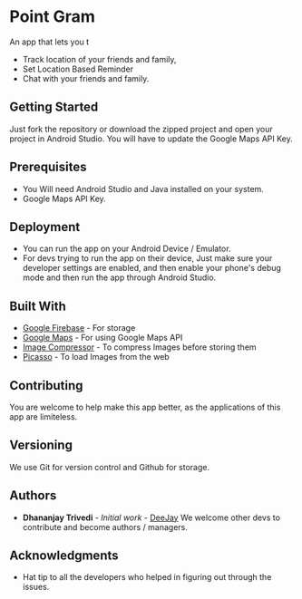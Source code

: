 # Point Gram

An app that lets you t
* Track location of your friends and family,
* Set Location Based Reminder
* Chat with your friends and family.

## Getting Started

Just fork the repository or download the zipped project and open your project in Android Studio. 
You will have to update the Google Maps API Key. 

## Prerequisites

* You Will need Android Studio and Java installed on your system.
* Google Maps API Key.

## Deployment

* You can run the app on your Android Device / Emulator.
* For devs trying to run the app on their device, Just make sure your developer settings are enabled, and then enable your phone's debug mode and then run the app through Android Studio.

## Built With

* [Google Firebase](https://firebase.google.com/) - For storage
* [Google Maps](https://developers.google.com/maps/documentation/) - For using Google Maps API 
* [Image Compressor](https://github.com/zetbaitsu/Compressor) - To compress Images before storing them
* [Picasso](http://square.github.io/picasso/) - To load Images from the web

## Contributing

You are welcome to help make this app better, as the applications of this app are limiteless. 

## Versioning

We use Git for version control and Github for storage.

## Authors

* **Dhananjay Trivedi** - *Initial work* - [DeeJay](https://github.com/dhananjaytrivedi)
We welcome other devs to contribute and become authors / managers.

## Acknowledgments

* Hat tip to all the developers who helped in figuring out through the issues.
